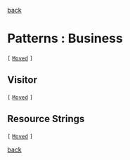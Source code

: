[back](.)

Patterns : Business
===================

`[` [`Moved`](patterns/business-logic.md) `]`

Visitor
-------

`[` [`Moved`](patterns/business-logic.md#visitor) `]`

Resource Strings
----------------

`[` [`Moved`](patterns/business-logic.md#resource-strings) `]`

[back](.)

<div style="min-height: 512px">
</div>